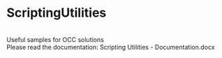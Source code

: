 # ScriptingUtilities
<br>Useful samples for OCC solutions
<br>Please read the documentation: Scripting Utilities - Documentation.docx
